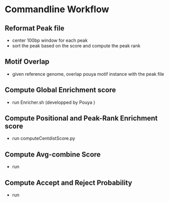 Commandline Workflow
==============

Reformat Peak file
-----------------
* center 100bp window for each peak
* sort the peak based on the score and compute the peak rank


Motif Overlap
--------------
* given reference genome, overlap pouya motif instance with the peak file


Compute Global Enrichment score
---------------
* run Enricher.sh (developped by Pouya )


Compute Positional and Peak-Rank Enrichment score
-----------------
* run computeCentdistScore.py 


Compute Avg-combine Score
---------------
* run 



Compute Accept and Reject Probability
------------------------
* run  



